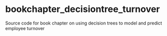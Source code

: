 # bookchapter_decisiontree_turnover
Source code for book chapter on using decision trees to model and predict employee turnover
